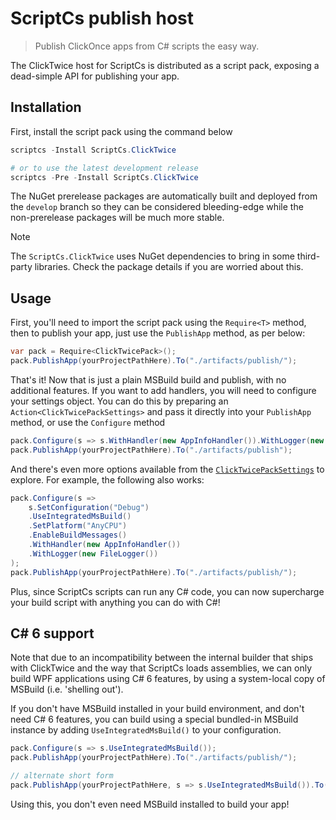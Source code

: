 # ScriptCs publish host

> Publish ClickOnce apps from C# scripts the easy way.

The ClickTwice host for ScriptCs is distributed as a script pack, exposing a dead-simple API for publishing your app.

## Installation

First, install the script pack using the command below

```powershell
scriptcs -Install ScriptCs.ClickTwice

# or to use the latest development release
scriptcs -Pre -Install ScriptCs.ClickTwice
```

The NuGet prerelease packages are automatically built and deployed from the `develop` branch so they can be considered bleeding-edge while the non-prerelease packages will be much more stable.

> [!NOTE]
> The `ScriptCs.ClickTwice` uses NuGet dependencies to bring in some third-party libraries. Check the package details if you are worried about this.

## Usage

First, you'll need to import the script pack using the `Require<T>` method, then to publish your app, just use the `PublishApp` method, as per below:

```csharp
var pack = Require<ClickTwicePack>();
pack.PublishApp(yourProjectPathHere).To("./artifacts/publish/");
```

That's it! Now that is just a plain MSBuild build and publish, with no additional features. If you want to add handlers, you will need to configure your settings object. You can do this by preparing an `Action<ClickTwicePackSettings>` and pass it directly into your `PublishApp` method, or use the `Configure` method

```csharp
pack.Configure(s => s.WithHandler(new AppInfoHandler()).WithLogger(new FileLogger()));
pack.PublishApp(yourProjectPathHere).To("./artifacts/publish");
```

And there's even more options available from the [`ClickTwicePackSettings`](/api/ScriptCs.ClickTwice.ClickTwicePackSettings.html) to explore. For example, the following also works:

```csharp
pack.Configure(s => 
    s.SetConfiguration("Debug")
    .UseIntegratedMsBuild()
    .SetPlatform("AnyCPU")
    .EnableBuildMessages()
    .WithHandler(new AppInfoHandler())
    .WithLogger(new FileLogger())
);
pack.PublishApp(yourProjectPathHere).To("./artifacts/publish/");
```

Plus, since ScriptCs scripts can run any C# code, you can now supercharge your build script with anything you can do with C#!

## C# 6 support

Note that due to an incompatibility between the internal builder that ships with ClickTwice and the way that ScriptCs loads assemblies, we can only build WPF applications using C# 6 features, by using a system-local copy of MSBuild (i.e. 'shelling out').

If you don't have MSBuild installed in your build environment, and don't need C# 6 features, you can build using a special bundled-in MSBuild instance by adding `UseIntegratedMsBuild()` to your configuration.

```csharp
pack.Configure(s => s.UseIntegratedMsBuild());
pack.PublishApp(yourProjectPathHere).To("./artifacts/publish/");
```

```csharp
// alternate short form
pack.PublishApp(yourProjectPathHere, s => s.UseIntegratedMsBuild()).To("./artifacts/publish/");
```

Using this, you don't even need MSBuild installed to build your app!